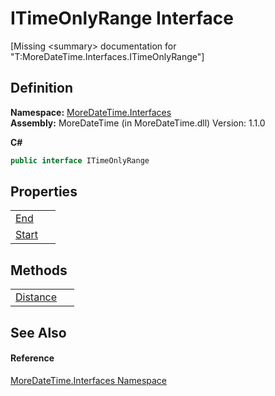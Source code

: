# ITimeOnlyRange Interface


\[Missing &lt;summary&gt; documentation for "T:MoreDateTime.Interfaces.ITimeOnlyRange"\]



## Definition
**Namespace:** <a href="N_MoreDateTime_Interfaces.md">MoreDateTime.Interfaces</a>  
**Assembly:** MoreDateTime (in MoreDateTime.dll) Version: 1.1.0

**C#**
``` C#
public interface ITimeOnlyRange
```



## Properties
<table>
<tr>
<td><a href="P_MoreDateTime_Interfaces_ITimeOnlyRange_End.md">End</a></td>
<td> </td></tr>
<tr>
<td><a href="P_MoreDateTime_Interfaces_ITimeOnlyRange_Start.md">Start</a></td>
<td> </td></tr>
</table>

## Methods
<table>
<tr>
<td><a href="M_MoreDateTime_Interfaces_ITimeOnlyRange_Distance.md">Distance</a></td>
<td> </td></tr>
</table>

## See Also


#### Reference
<a href="N_MoreDateTime_Interfaces.md">MoreDateTime.Interfaces Namespace</a>  
